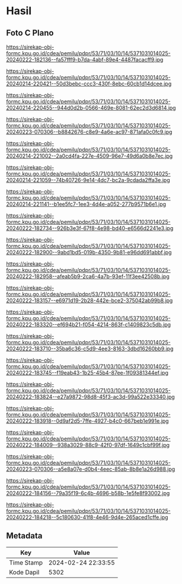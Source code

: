 # Hasil

## Foto C Plano

https://sirekap-obj-formc.kpu.go.id/cdea/pemilu/pdpr/53/71/03/10/14/5371031014025-20240222-182136--fa57fff9-b7da-4abf-89e4-4487facacff9.jpg

https://sirekap-obj-formc.kpu.go.id/cdea/pemilu/pdpr/53/71/03/10/14/5371031014025-20240214-220421--50d3bebc-ccc3-430f-8ebc-60cb1d14dcee.jpg

https://sirekap-obj-formc.kpu.go.id/cdea/pemilu/pdpr/53/71/03/10/14/5371031014025-20240214-220455--944d0d2b-0566-469e-8081-62ec2d3d6814.jpg

https://sirekap-obj-formc.kpu.go.id/cdea/pemilu/pdpr/53/71/03/10/14/5371031014025-20240223-070306--b8842676-c8e9-4a6e-ac97-871afa0c0fc9.jpg

https://sirekap-obj-formc.kpu.go.id/cdea/pemilu/pdpr/53/71/03/10/14/5371031014025-20240214-221002--2a0cd4fa-227e-4509-96e7-49d6a0b8e7ec.jpg

https://sirekap-obj-formc.kpu.go.id/cdea/pemilu/pdpr/53/71/03/10/14/5371031014025-20240214-221059--74b40726-9e14-4dc7-bc2a-9cdada2ffa3e.jpg

https://sirekap-obj-formc.kpu.go.id/cdea/pemilu/pdpr/53/71/03/10/14/5371031014025-20240214-221141--b1ee5fc7-1ee3-4d4e-a052-277b9571b6e1.jpg

https://sirekap-obj-formc.kpu.go.id/cdea/pemilu/pdpr/53/71/03/10/14/5371031014025-20240222-182734--926b3e3f-67f8-4e98-bd40-e6566d2241e3.jpg

https://sirekap-obj-formc.kpu.go.id/cdea/pemilu/pdpr/53/71/03/10/14/5371031014025-20240222-182900--9abd1bd5-019b-4350-9b81-e96dd691abbf.jpg

https://sirekap-obj-formc.kpu.go.id/cdea/pemilu/pdpr/53/71/03/10/14/5371031014025-20240222-182958--afeab5b9-2ca6-4a7b-93ef-11f3ee42508b.jpg

https://sirekap-obj-formc.kpu.go.id/cdea/pemilu/pdpr/53/71/03/10/14/5371031014025-20240222-183157--e6971d19-2b28-442e-bce2-375042ab99b8.jpg

https://sirekap-obj-formc.kpu.go.id/cdea/pemilu/pdpr/53/71/03/10/14/5371031014025-20240222-183320--ef694b21-f054-4214-863f-c1409823c5db.jpg

https://sirekap-obj-formc.kpu.go.id/cdea/pemilu/pdpr/53/71/03/10/14/5371031014025-20240222-183710--35ba6c36-c5d9-4ee3-8163-3dbd16260bb9.jpg

https://sirekap-obj-formc.kpu.go.id/cdea/pemilu/pdpr/53/71/03/10/14/5371031014025-20240222-183745--f19eab43-1b25-45b4-87ee-1f09381344ef.jpg

https://sirekap-obj-formc.kpu.go.id/cdea/pemilu/pdpr/53/71/03/10/14/5371031014025-20240222-183824--e27a9872-98d8-45f3-ac3d-99a522e33340.jpg

https://sirekap-obj-formc.kpu.go.id/cdea/pemilu/pdpr/53/71/03/10/14/5371031014025-20240222-183918--0d9af2d5-7ffe-4927-b4c0-667beb1e991e.jpg

https://sirekap-obj-formc.kpu.go.id/cdea/pemilu/pdpr/53/71/03/10/14/5371031014025-20240222-184009--938a3029-88c9-42f0-97df-1649c1cbf99f.jpg

https://sirekap-obj-formc.kpu.go.id/cdea/pemilu/pdpr/53/71/03/10/14/5371031014025-20240223-070306--a5e8a07e-d0b4-4eec-85ab-8b8e1a26d988.jpg

https://sirekap-obj-formc.kpu.go.id/cdea/pemilu/pdpr/53/71/03/10/14/5371031014025-20240222-184156--79a35f19-6c4b-4696-b58b-1e5fe8f93002.jpg

https://sirekap-obj-formc.kpu.go.id/cdea/pemilu/pdpr/53/71/03/10/14/5371031014025-20240222-184218--5c180630-41f8-4e46-9d4e-265aced1cffe.jpg


## Metadata

| Key        | Value               |
| ---------- | ------------------- |
| Time Stamp | 2024-02-24 22:33:55 |
| Kode Dapil | 5302                |



